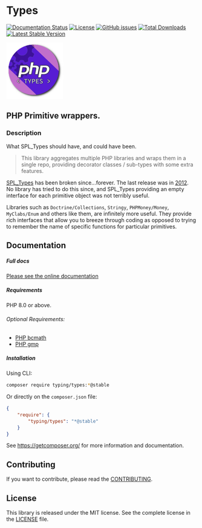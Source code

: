 Types
=====

[![Documentation Status][documentation shield]][documentation link]
[![License][license shield]][packagist page]
[![GitHub issues][github issues]][issues page]
[![Total Downloads][downloads shield]][packagist page]
[![Latest Stable Version][latest version shield]][packagist page]

<img src="https://raw.githubusercontent.com/TheDevNetwork/Aux/master/images/php-types.png" alt="PhpTyping" width="150px"/>

## PHP Primitive wrappers.

### Description

What SPL_Types should have, and could have been.

> This library aggregates multiple PHP libraries and wraps them in a single repo, providing decorator
classes / sub-types with some extra features.

[SPL_Types](https://pecl.php.net/package/spl_types) has been broken since...forever. The last release
was in [2012](https://pecl.php.net/package/spl_types).  No library has tried to do this since, and SPL_Types
providing an empty interface for each  primitive object was not terribly useful.

Libraries such as `Doctrine/Collections`, `Stringy`, `PHPMoney/Money`, `MyClabs/Enum` and others like them, 
are infinitely more useful. They provide rich interfaces  that allow you to breeze through coding as opposed 
to trying to remember the name of specific functions for particular primitives.

Documentation
-------------
##### Full docs

[Please see the online documentation](https://php-types.readthedocs.io/en/latest/?)

##### Requirements

PHP 8.0 or above.

###### Optional Requirements:

* [PHP bcmath]
* [PHP gmp]

##### Installation

Using CLI:

```bash
composer require typing/types:*@stable
```

Or directly on the `composer.json` file:
```json
{
    "require": {
        "typing/types": "*@stable"
    }
}
```

See https://getcomposer.org/ for more information and documentation.

Contributing
------------

If you want to contribute, please read the [CONTRIBUTING](CONTRIBUTING.md).

License
-------

This library is released under the MIT license. See the complete license in the [LICENSE](LICENSE) file.

[github issues]: https://img.shields.io/github/issues/PhpTyping/Types.svg?style=flat-square
[issues page]: https://github.com/PhpTyping/Types/issues
[downloads shield]: https://img.shields.io/packagist/dt/typing/types.svg?style=flat-square
[latest version shield]: https://img.shields.io/packagist/v/typing/types.svg?style=flat-square
[packagist page]: https://packagist.org/packages/typing/types
[PHP bcmath]: https://secure.php.net/manual/en/book.bc.php
[PHP gmp]: https://secure.php.net/manual/en/book.gmp.php
[license shield]: https://img.shields.io/github/license/PhpTyping/types?style=flat-square
[packagist page]: https://packagist.org/packages/typing/types
[documentation shield]: https://readthedocs.org/projects/php-types/badge/?version=latest&style=flat-square
[documentation link]: https://php-types.readthedocs.io/en/latest/?badge=latest
